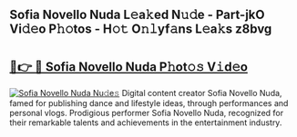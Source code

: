 ## Sofia Novello Nuda L𝚎a𝚔ed N𝚞𝚍e - Part-jkO Vi𝚍𝚎o P𝚑𝚘tos - H𝚘𝚝 O𝚗𝚕yf𝚊ns L𝚎a𝚔s z8bvg

# <h2><a href="http://kf9nool.oniu.top/?m=Sofia+Novello+Nuda">🔗👉 🔴 Sofia Novello Nuda P𝚑ot𝚘𝚜 V𝚒d𝚎o</a></h2>

[![Sofia Novello Nuda Nu𝚍e𝚜](https://i.imgur.com/0qMVB7G.gif)](http://kf9nool.oniu.top/?m=Sofia+Novello+Nuda)
Digital content creator Sofia Novello Nuda, famed for publishing dance and lifestyle ideas, through performances and personal vlogs. Prodigious performer Sofia Novello Nuda, recognized for their remarkable talents and achievements in the entertainment industry.  
